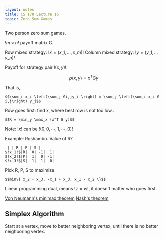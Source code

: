 ```yaml
---
layout: notes
title: CS 170 Lecture 16
topic: Zero Sum Games
---
```


Two person zero sum games.

$!m \times n!$ payoff matrix G.

Row mixed strategy: $!x = (x\_1, \dots, x\_m)!$
Column mixed strategy: $!y = (y\_1, \dots y\_n)!$

Payoff for strategy pair $!(x, y)!$:

$$p(x,y) = x^TGy$$

That is,

    $$\sum_i x_i \left(\sum_j Gi,jy_i \right) = \sum_j \left(\sum_i x_i G i,j\right) y_j$$

Row goes first:
find x, where best row is not too low..

    $$R = \min_y \max_x (x^T G y)$$

Note: $!x!$ can be $!(0,0,\cdots,1,\cdots,0)!$

Example: Roshambo. Value of R?

     | | R | P | S |
    $!x_1!$|R|  0| -1|  1|
    $!x_2!$|P|  1|  0| -1|
    $!x_3!$|S| -1|  1|  0|

Pick R, P, S to maximize

    $$min\{ x_2 - x_3, -x_1 + x_3, x_1 - x_2 \}$$

Linear programming dual, means $!z = w!$, it doesn't matter who goes first. 

[Von Neumann's minimax theorem](http://en.wikipedia.org/wiki/Minimax)
[Nash's theorem](http://en.wikipedia.org/wiki/Nash_equilibrium)

## Simplex Algorithm
Start at a vertex, move to better neighboring vertex, until there is no better
neighboring vertex. 

